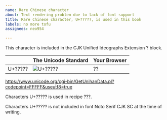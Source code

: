```yaml
---
name: Rare Chinese character
about: Text rendering problem due to lack of font support
title: Rare Chinese character, U+?????, is used in this book
labels: no more tofu
assignees: neo954

---
```


This character is included in the CJK Unified Ideographs Extension ? block.

| | The Unicode Standard | Your Browser |
|----|----|----|
| U+????? | ![U+?????](https://user-images.githubusercontent.com/12424088/55306199-f89e0580-5485-11e9-94b7-6084d699598c.png) | ?? |

https://www.unicode.org/cgi-bin/GetUnihanData.pl?codepoint=FFFFF&useutf8=true

Characters U+????? is used in recipe ???.

Characters U+????? is not included in font Noto Serif CJK SC at the time of writing.
